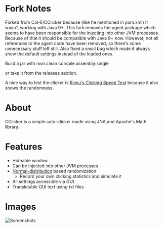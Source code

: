 # Fork Notes

Forked from Col-E/CClicker because (like he mentioned in pom.xml) it wasn't working with Java 9+. 
This fork removes the agent package which seems to have been responsible for the injecting into other JVM processes. Because of that it should be compatible with Java 9+ now. However, not all references to the agent code have been removed, so there's some unnecessary stuff left still.
Also fixed a small bug which made it always show the default settings instead of the loaded ones.

Build a jar with
mvn clean compile assembly:single

or take it from the releases section.

A nice way to test the clicker is [Riimu's Clicking Speed Test](https://cookie.riimu.net/speed/) because it also shows the randomness.

# About

CClicker is a simple auto-clicker made using JNA and Apache's Math library.

# Features

* Hideable window
* Can be injected into other JVM processes
* [Normal-distribution](https://en.wikipedia.org/wiki/Normal_distribution) based randomization
  * Record your own clicking statistics and simulate it
* All settings accessible via GUI
* Translatable GUI text using txt files

# Images

![Screenshots](shot.png)